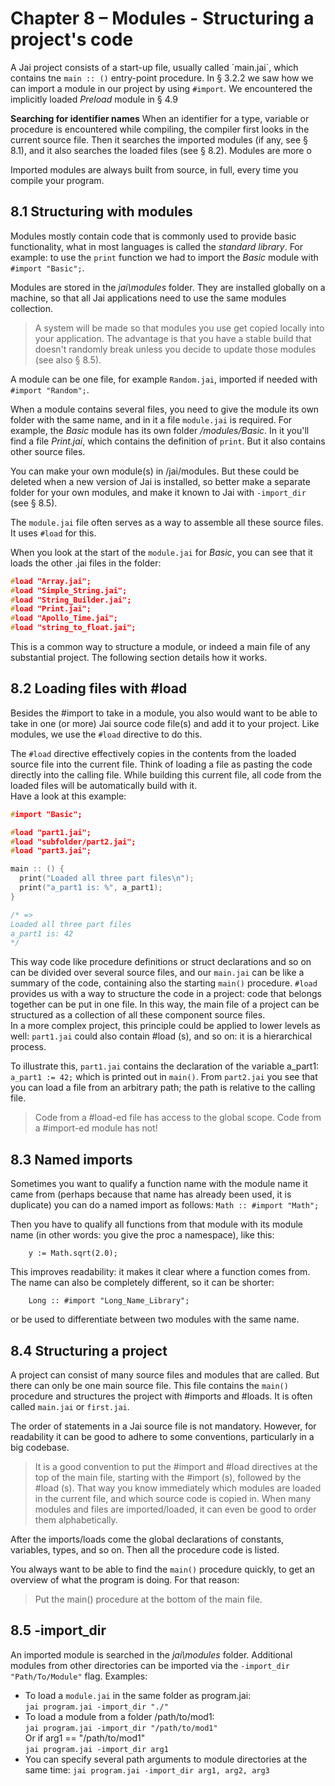 # Chapter 8 – Modules - Structuring a project's code

A Jai project consists of a start-up file, usually called ´main.jai´, which contains tne `main :: ()` entry-point procedure.
In § 3.2.2 we saw how we can import a module in our project by using `#import`. We encountered the implicitly loaded _Preload_ module in § 4.9

**Searching for identifier names**
When an identifier for a type, variable or procedure is encountered while compiling, the compiler first looks in the current source file. Then it searches the imported modules (if any, see § 8.1), and it also searches the loaded files (see § 8.2).
Modules are more o

Imported modules are always built from source, in full, every time you compile your program.

## 8.1 Structuring with modules
Modules mostly contain code that is commonly used to provide basic functionality, what in most languages is called the _standard library_. For example: to use the `print` function we had to import the _Basic_ module with `#import "Basic";`.  

Modules are stored in the _jai\modules_ folder.
They are installed globally on a machine, so that all Jai applications need to use the same modules collection. 
> A system will be made so that modules you use get copied locally into your application. The advantage is that you have a stable build that doesn't randomly break unless you decide to update those modules (see also § 8.5).

A module can be one file, for example `Random.jai`, imported if needed with `#import "Random";`.  

When a module contains several files, you need to give the module its own folder with the same name, and in it a file `module.jai` is required.
For example, the _Basic_ module has its own folder _/modules/Basic_. In it you'll find a file _Print.jai_, which contains the definition of `print`. But it also contains other source files.

You can make your own module(s) in /jai/modules. But these could be deleted when a new version of Jai is installed, so better make a separate folder for your own modules, and make it known to Jai with `-import_dir` (see § 8.5).

The `module.jai` file often serves as a way to assemble all these source files. It uses `#load` for this.

When you look at the start of the `module.jai` for _Basic_, you can see that it loads the other .jai files in the folder:

```c++
#load "Array.jai";
#load "Simple_String.jai";
#load "String_Builder.jai";
#load "Print.jai";
#load "Apollo_Time.jai";
#load "string_to_float.jai";
```

This is a common way to structure a module, or indeed a main file of any substantial project. The following section details how it works.

## 8.2 Loading files with #load
Besides the #import to take in a module, you also would want to be able to take in one (or more) Jai source code file(s) and add it to your project. Like modules, we use the `#load` directive to do this.  

The `#load` directive effectively copies in the contents from the loaded source file into the current file. Think of loading a file as pasting the code directly into the calling file. While building this current file, all code from the loaded files will be automatically build with it.  
Have a look at this example:

```c++
#import "Basic";

#load "part1.jai";
#load "subfolder/part2.jai";
#load "part3.jai";

main :: () {
  print("Loaded all three part files\n");
  print("a_part1 is: %", a_part1);
}

/* =>
Loaded all three part files
a_part1 is: 42
*/
```
This way code like procedure definitions or struct declarations and so on can be divided over several source files, and our `main.jai` can be like a summary of the code, containing also the starting `main()` procedure.
`#load` provides us with a way to structure the code in a project: code that belongs together can be put in one file. In this way, the main file of a project can be structured as a collection of all these component source files.  
In a more complex project, this principle could be applied to lower levels as well: `part1.jai` could also contain #load (s), and so on: it is a hierarchical process.

To illustrate this, `part1.jai` contains the declaration of the variable a_part1: `a_part1 := 42;` which is printed out in `main()`. From `part2.jai` you see that you can load a file from an arbitrary path; the path is relative to the calling file.

> Code from a #load-ed file has access to the global scope. Code from a #import-ed module has not!

## 8.3 Named imports
Sometimes you want to qualify a function name with the module name it came from (perhaps because that name has already been used, it is duplicate) you can do a named import as follows:	 `Math :: #import "Math";`

Then you have to qualify all functions from that module with its module name (in other words: you give the proc a namespace), like this:

```
	y := Math.sqrt(2.0);
```

This improves readability: it makes it clear where a function comes from. The name can also be completely different, so it can be shorter:

```
    Long :: #import "Long_Name_Library";
```

or be used to differentiate between two modules with the same name.

## 8.4 Structuring a project
A project can consist of many source files and modules that are called. But there can only be one main source file. This file contains the `main()` procedure and structures the project with #imports and #loads. It is often called `main.jai` or `first.jai`.

The order of statements in a Jai source file is not mandatory. However, for readability  it can be good to adhere to some conventions, particularly in a big codebase.

>It is a good convention to put the #import and #load directives at the top of the main file, starting with the #import (s), followed by the  #load (s). That way you know immediately which modules are loaded in the current file, and which source code is copied in. When many modules and files are imported/loaded, it can even be good to order them alphabetically.  

After the imports/loads come the global declarations of constants, variables, types, and so on. Then all the procedure code is listed.

You always want to be able to find the `main()` procedure quickly, to get an overview of what the program is doing. For that reason:
> Put the main() procedure at the bottom of the main file.

## 8.5 -import_dir
An imported module is searched in the _jai\modules_ folder. Additional modules from other directories can be imported via the `-import_dir "Path/To/Module"` flag.
Examples:
- To load a `module.jai` in the same folder as program.jai:  
    `jai program.jai -import_dir "./"`
- To load a module from a folder /path/to/mod1:  
    `jai program.jai -import_dir "/path/to/mod1"`  
  Or if arg1 == "/path/to/mod1"  
    `jai program.jai -import_dir arg1`
- You can specify several path arguments to module directories at the same time:
    `jai program.jai -import_dir arg1, arg2, arg3`